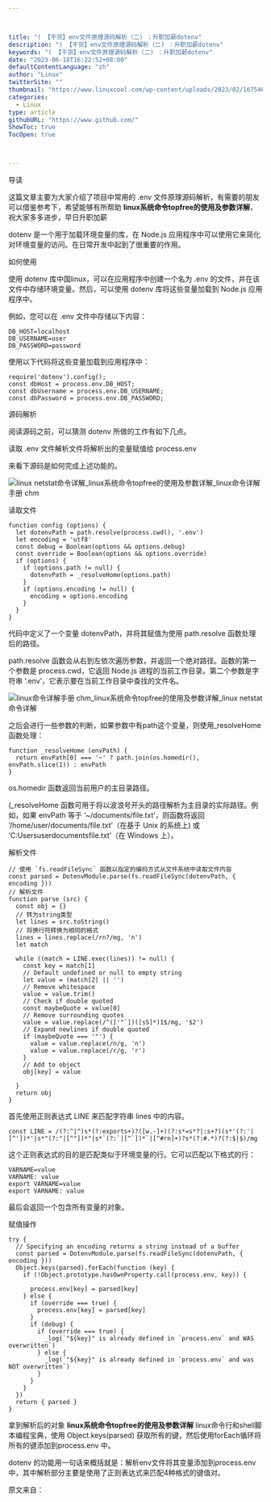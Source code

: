 ```yaml
---



title: "( 【干货】env文件原理源码解析（二) ：升职加薪dotenv"
description: "( 【干货】env文件原理源码解析（二) ：升职加薪dotenv"
keywords: "( 【干货】env文件原理源码解析（二) ：升职加薪dotenv"
date: "2023-06-18T16:22:52+08:00"
defaultContentLanguage: "zh"
author: "Linux"
twitterSite: ""
thumbnail: "https://www.linuxcool.com/wp-content/uploads/2023/02/1675462770833_0.png"
categories:
  - Linux
type: article
githubURL: "https://www.github.com/"
ShowToc: true
TocOpen: true



---
```


导读

这篇文章主要为大家介绍了项目中常用的 .env 文件原理源码解析，有需要的朋友可以借鉴参考下，希望能够有所帮助 **linux系统命令topfree的使用及参数详解**，祝大家多多进步，早日升职加薪

dotenv 是一个用于加载环境变量的库，在 Node.js 应用程序中可以使用它来简化对环境变量的访问。在日常开发中起到了很重要的作用。

如何使用

使用 dotenv 库中国linux，可以在应用程序中创建一个名为 .env 的文件，并在该文件中存储环境变量。然后，可以使用 dotenv 库将这些变量加载到 Node.js 应用程序中。

例如，您可以在 .env 文件中存储以下内容：

```
DB_HOST=localhost
DB_USERNAME=user
DB_PASSWORD=password
```

使用以下代码将这些变量加载到应用程序中：

```
require('dotenv').config();
const dbHost = process.env.DB_HOST;
const dbUsername = process.env.DB_USERNAME;
const dbPassword = process.env.DB_PASSWORD;
```

源码解析

阅读源码之前，可以猜测 dotenv 所做的工作有如下几点。

读取 .env 文件解析文件将解析出的变量赋值给 process.env

来看下源码是如何完成上述功能的。

![linux netstat命令详解_linux系统命令topfree的使用及参数详解_linux命令详解手册 chm](https://www.linuxcool.com/wp-content/uploads/2023/02/1675462770833_0.png)

读取文件

```
function config (options) {
  let dotenvPath = path.resolve(process.cwd(), '.env')
  let encoding = 'utf8'
  const debug = Boolean(options && options.debug)
  const override = Boolean(options && options.override)
  if (options) {
    if (options.path != null) {
      dotenvPath = _resolveHome(options.path)
    }
    if (options.encoding != null) {
      encoding = options.encoding
    }
  }
}
```

代码中定义了一个变量 dotenvPath，并将其赋值为使用 path.resolve 函数处理后的路径。

path.resolve 函数会从右到左依次遍历参数，并返回一个绝对路径。函数的第一个参数是 process.cwd，它返回 Node.js 进程的当前工作目录。第二个参数是字符串 ‘.env’，它表示要在当前工作目录中查找的文件名。

![linux命令详解手册 chm_linux系统命令topfree的使用及参数详解_linux netstat命令详解](https://www.linuxcool.com/wp-content/uploads/2023/02/1675462770833_1.png)

之后会进行一些参数的判断，如果参数中有path这个变量，则使用_resolveHome函数处理：

```
function _resolveHome (envPath) {
  return envPath[0] === '~' ? path.join(os.homedir(), envPath.slice(1)) : envPath
}
```

os.homedir 函数返回当前用户的主目录路径。

(_resolveHome 函数可用于将以波浪号开头的路径解析为主目录的实际路径。例如，如果 envPath 等于 ‘~/documents/file.txt’，则函数将返回 ‘/home/user/documents/file.txt’（在基于 Unix 的系统上) 或 ‘C:Usersuserdocumentsfile.txt’（在 Windows 上）。

解析文件

```
// 使用 `fs.readFileSync` 函数以指定的编码方式从文件系统中读取文件内容
const parsed = DotenvModule.parse(fs.readFileSync(dotenvPath, { encoding }))
// 解析文件
function parse (src) {
  const obj = {}
  // 转为string类型
  let lines = src.toString()
  // 将换行符转换为相同的格式
  lines = lines.replace(/rn?/mg, 'n')
  let match

  while ((match = LINE.exec(lines)) != null) {
    const key = match[1]
    // Default undefined or null to empty string
    let value = (match[2] || '')
    // Remove whitespace
    value = value.trim()
    // Check if double quoted
    const maybeQuote = value[0]
    // Remove surrounding quotes
    value = value.replace(/^(['"`])([sS]*)1$/mg, '$2')
    // Expand newlines if double quoted
    if (maybeQuote === '"') {
      value = value.replace(/n/g, 'n')
      value = value.replace(/r/g, 'r')
    }
    // Add to object
    obj[key] = value

  }
  return obj
}
```

首先使用正则表达式 LINE 来匹配字符串 lines 中的内容。

```
const LINE = /(?:^|^)s*(?:exports+)?([w.-]+)(?:s*=s*?|:s+?)(s*'(?:'|[^'])*'|s*"(?:"|[^"])*"|s*`(?:`|[^`])*`|[^#rn]+)?s*(?:#.*)?(?:$|$)/mg
```

这个正则表达式的目的是匹配类似于环境变量的行。它可以匹配以下格式的行：

```
VARNAME=value
VARNAME: value
export VARNAME=value
export VARNAME: value
```

最后会返回一个包含所有变量的对象。

赋值操作

```
try {
  // Specifying an encoding returns a string instead of a buffer
  const parsed = DotenvModule.parse(fs.readFileSync(dotenvPath, { encoding }))
  Object.keys(parsed).forEach(function (key) {
    if (!Object.prototype.hasOwnProperty.call(process.env, key)) {

      process.env[key] = parsed[key]
    } else {
      if (override === true) {
        process.env[key] = parsed[key]
      }
      if (debug) {
        if (override === true) {
          _log(`"${key}" is already defined in `process.env` and WAS overwritten`)
        } else {
          _log(`"${key}" is already defined in `process.env` and was NOT overwritten`)
        }
      }
    }
  })
  return { parsed }
}
```

拿到解析后的对象 **linux系统命令topfree的使用及参数详解** linux命令行和shell脚本编程宝典，使用 Object.keys(parsed) 获取所有的键，然后使用forEach循环将所有的键添加到process.env 中。

dotenv 的功能用一句话来概括就是：解析env文件将其变量添加到process.env中，其中解析部分主要是使用了正则表达式来匹配4种格式的键值对。

原文来自：